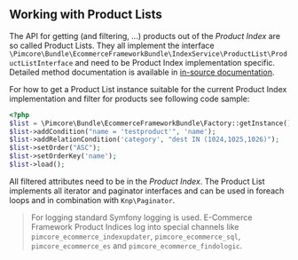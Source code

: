 ## Working with Product Lists
The API for getting (and filtering, ...) products out of the *Product Index* are so called Product Lists. They all 
implement the interface `\Pimcore\Bundle\EcommerceFrameworkBundle\IndexService\ProductList\ProductListInterface` and need to be 
Product Index implementation specific. Detailed method documentation is available in 
[in-source documentation](https://github.com/pimcore/pimcore/blob/11.x/bundles/EcommerceFrameworkBundle/IndexService/ProductList/ProductListInterface.php). 

For how to get a Product List instance suitable for the current Product Index implementation and filter for products see 
following code sample: 

```php
<?php 
$list = \Pimcore\Bundle\EcommerceFrameworkBundle\Factory::getInstance()->getIndexService()->getProductListForCurrentTenant();
$list->addCondition("name = 'testproduct'", 'name');
$list->addRelationCondition('category', "dest IN (1024,1025,1026)");
$list->setOrder("ASC");
$list->setOrderKey('name');
$list->load();
```

All filtered attributes need to be in the *Product Index*. The Product List implements all iterator and paginator 
interfaces and can be used in foreach loops and in combination with `Knp\Paginator`. 

> For logging standard Symfony logging is used. E-Commerce Framework Product Indices log into special channels like
> `pimcore_ecommerce_indexupdater`, `pimcore_ecommerce_sql`, `pimcore_ecommerce_es`
> and `pimcore_ecommerce_findologic`. 
